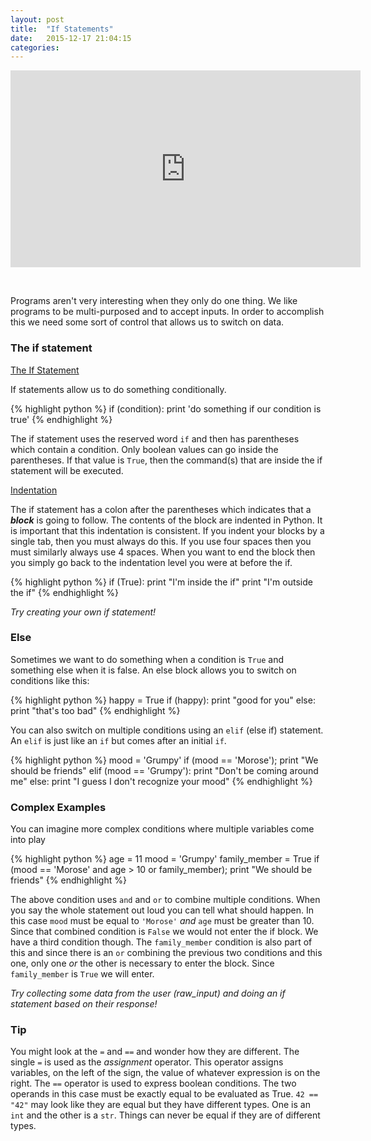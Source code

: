 ```yaml
---
layout: post
title:  "If Statements"
date:   2015-12-17 21:04:15
categories: 
---
```


<iframe width="560" height="315" src="https://www.youtube.com/embed/qYkwh7xp-K4" frameborder="0" allowfullscreen></iframe>

&nbsp;

Programs aren't very interesting when they only do one thing. We like programs
to be multi-purposed and to accept inputs. In order to accomplish this we need
some sort of control that allows us to switch on data. 

### The if statement

<span><i class="fa fa-book"></i><a href="http://python.swaroopch.com/control_flow.html#the-if-statement"> The If Statement</a></span>

If statements allow us to do something conditionally. 

{% highlight python %}
if (condition):
    print 'do something if our condition is true'
{% endhighlight %}

The if statement uses the reserved word `if` and then has parentheses which
contain a condition. Only boolean values can go inside the parentheses. If that
value is `True`, then the command(s) that are inside the if statement will be
executed.

<span><i class="fa fa-book"></i><a href="http://python.swaroopch.com/basics.html#indentation"> Indentation</a></span>

The if statement has a colon after the parentheses which indicates that a
**_block_** is going to follow. The contents of the block are indented in
Python. It is important that this indentation is consistent. If you indent your
blocks by a single tab, then you must always do this. If you use four spaces
then you must similarly always use 4 spaces. When you want to end the block then
you simply go back to the indentation level you were at before the if.

{% highlight python %}
if (True):
    print "I'm inside the if"
print "I'm outside the if"
{% endhighlight %}

<span><em><i class="fa fa-flask"></i> Try creating your own if statement!</em></span>

### Else

Sometimes we want to do something when a condition is `True` and something else
when it is false. An else block allows you to switch on conditions like this:

{% highlight python %}
happy = True
if (happy):
    print "good for you"
else:
    print "that's too bad"
{% endhighlight %}

You can also switch on multiple conditions using an `elif` (else if) statement.
An `elif` is just like an `if` but comes after an initial `if`.

{% highlight python %}
mood = 'Grumpy'
if (mood == 'Morose');
    print "We should be friends"
elif (mood == 'Grumpy'):
    print "Don't be coming around me"
else:
    print "I guess I don't recognize your mood"
{% endhighlight %}

### Complex Examples

You can imagine more complex conditions where multiple variables come into play

{% highlight python %}
age = 11
mood = 'Grumpy'
family_member = True
if (mood == 'Morose' and age > 10 or family_member);
    print "We should be friends"
{% endhighlight %}

The above condition uses `and` and `or` to combine multiple conditions. When you
say the whole statement out loud you can tell what should happen. In this case
`mood` must be equal to `'Morose'` _and_ `age` must be greater than 10. Since
that combined condition is `False` we would not enter the if block. We have a
third condition though. The `family_member` condition is also part of this and
since there is an `or` combining the previous two conditions and this one, only
one _or_ the other is necessary to enter the block. Since `family_member` is
`True` we will enter.

<span><em><i class="fa fa-flask"></i> Try collecting some data from the user
(raw_input) and doing an if statement based on their response!</em></span>


### Tip

You might look at the `=` and `==` and wonder how they are different. The single
`=` is used as the _assignment_ operator. This operator assigns variables, on
the left of the sign, the value of whatever expression is on the right. The `==`
operator is used to express boolean conditions. The two operands in this case
must be exactly equal to be evaluated as True. `42 == "42"` may look like they
are equal but they have different types. One is an `int` and the other is a
`str`. Things can never be equal if they are of different types.
